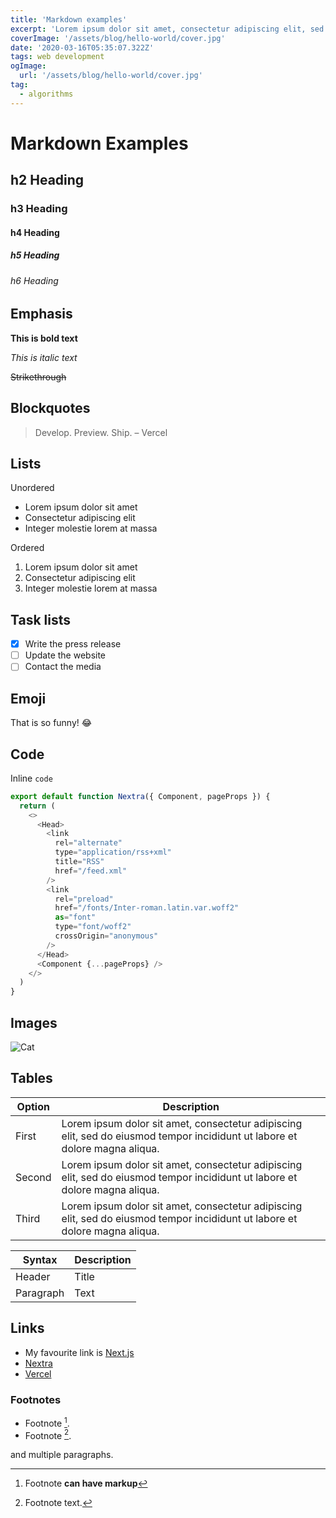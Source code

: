 ```yaml
---
title: 'Markdown examples'
excerpt: 'Lorem ipsum dolor sit amet, consectetur adipiscing elit, sed do eiusmod tempor incididunt ut labore et dolore magna aliqua. Praesent elementum facilisis leo vel fringilla est ullamcorper eget. At imperdiet dui accumsan sit amet nulla facilities morbi tempus.'
coverImage: '/assets/blog/hello-world/cover.jpg'
date: '2020-03-16T05:35:07.322Z'
tags: web development
ogImage:
  url: '/assets/blog/hello-world/cover.jpg'
tag: 
  - algorithms
---
```



# Markdown Examples

## h2 Heading

### h3 Heading

#### h4 Heading

##### h5 Heading

###### h6 Heading

## Emphasis

**This is bold text**

_This is italic text_

~~Strikethrough~~

## Blockquotes

> Develop. Preview. Ship. – Vercel

## Lists

Unordered

- Lorem ipsum dolor sit amet
- Consectetur adipiscing elit
- Integer molestie lorem at massa

Ordered

1. Lorem ipsum dolor sit amet
2. Consectetur adipiscing elit
3. Integer molestie lorem at massa

## Task lists

- [x] Write the press release
- [ ] Update the website
- [ ] Contact the media

## Emoji

That is so funny! :joy:

## Code

Inline `code`

```js
export default function Nextra({ Component, pageProps }) {
  return (
    <>
      <Head>
        <link
          rel="alternate"
          type="application/rss+xml"
          title="RSS"
          href="/feed.xml"
        />
        <link
          rel="preload"
          href="/fonts/Inter-roman.latin.var.woff2"
          as="font"
          type="font/woff2"
          crossOrigin="anonymous"
        />
      </Head>
      <Component {...pageProps} />
    </>
  )
}
```

## Images
![Cat](/images/cat.jpg)

## Tables

| **Option** | **Description**                                                                                                             |
| ---------- | --------------------------------------------------------------------------------------------------------------------------- |
| First      | Lorem ipsum dolor sit amet, consectetur adipiscing elit, sed do eiusmod tempor incididunt ut labore et dolore magna aliqua. |
| Second     | Lorem ipsum dolor sit amet, consectetur adipiscing elit, sed do eiusmod tempor incididunt ut labore et dolore magna aliqua. |
| Third      | Lorem ipsum dolor sit amet, consectetur adipiscing elit, sed do eiusmod tempor incididunt ut labore et dolore magna aliqua. |

| Syntax      | Description |
| ----------- | ----------- |
| Header      | Title       |
| Paragraph   | Text        |

## Links

- My favourite link is [Next.js](https://nextjs.org)
- [Nextra](https://nextra.vercel.app/)
- [Vercel](http://vercel.com)

### Footnotes

- Footnote [^1].
- Footnote [^2].

[^1]: Footnote **can have markup**

  and multiple paragraphs.

[^2]: Footnote text.
